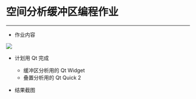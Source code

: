 空间分析缓冲区编程作业
===================

---

* 作业内容

![][task]



* 计划用 Qt 完成
    * 缓冲区分析用的 Qt Widget
    * 叠置分析用的 Qt Quick 2



* 结果截图





[task]: ScreenShots/task.jpg
